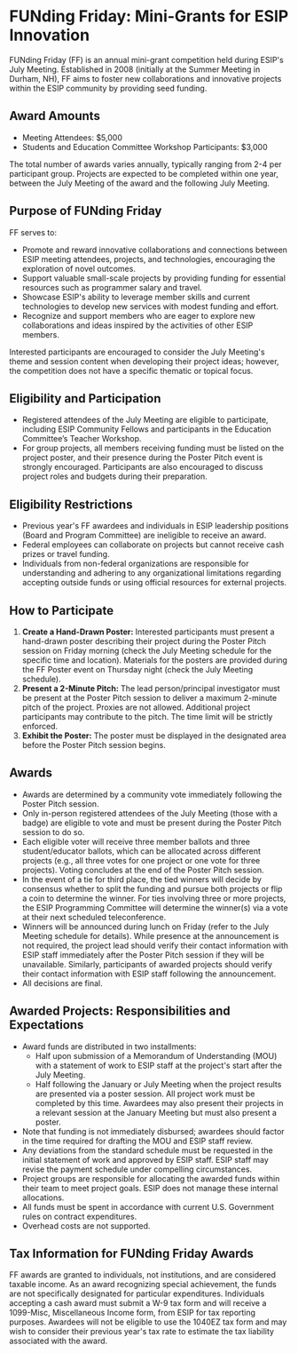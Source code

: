 # FUNding Friday: Mini-Grants for ESIP Innovation

FUNding Friday (FF) is an annual mini-grant competition held during ESIP's July Meeting. Established in 2008 (initially at the Summer Meeting in Durham, NH), FF aims to foster new collaborations and innovative projects within the ESIP community by providing seed funding.

## Award Amounts

- Meeting Attendees: $5,000
- Students and Education Committee Workshop Participants: $3,000

The total number of awards varies annually, typically ranging from 2-4 per participant group. Projects are expected to be completed within one year, between the July Meeting of the award and the following July Meeting.

## Purpose of FUNding Friday

FF serves to:

- Promote and reward innovative collaborations and connections between ESIP meeting attendees, projects, and technologies, encouraging the exploration of novel outcomes.
- Support valuable small-scale projects by providing funding for essential resources such as programmer salary and travel.
- Showcase ESIP's ability to leverage member skills and current technologies to develop new services with modest funding and effort.
- Recognize and support members who are eager to explore new collaborations and ideas inspired by the activities of other ESIP members.

Interested participants are encouraged to consider the July Meeting's theme and session content when developing their project ideas; however, the competition does not have a specific thematic or topical focus.

## Eligibility and Participation

- Registered attendees of the July Meeting are eligible to participate, including ESIP Community Fellows and participants in the Education Committee’s Teacher Workshop.
- For group projects, all members receiving funding must be listed on the project poster, and their presence during the Poster Pitch event is strongly encouraged. Participants are also encouraged to discuss project roles and budgets during their preparation.

## Eligibility Restrictions

- Previous year's FF awardees and individuals in ESIP leadership positions (Board and Program Committee) are ineligible to receive an award.
- Federal employees can collaborate on projects but cannot receive cash prizes or travel funding.
- Individuals from non-federal organizations are responsible for understanding and adhering to any organizational limitations regarding accepting outside funds or using official resources for external projects.

## How to Participate

1. **Create a Hand-Drawn Poster:** Interested participants must present a hand-drawn poster describing their project during the Poster Pitch session on Friday morning (check the July Meeting schedule for the specific time and location). Materials for the posters are provided during the FF Poster event on Thursday night (check the July Meeting schedule).
2. **Present a 2-Minute Pitch:** The lead person/principal investigator must be present at the Poster Pitch session to deliver a maximum 2-minute pitch of the project. Proxies are not allowed. Additional project participants may contribute to the pitch. The time limit will be strictly enforced.
3. **Exhibit the Poster:** The poster must be displayed in the designated area before the Poster Pitch session begins.

## Awards

- Awards are determined by a community vote immediately following the Poster Pitch session.
- Only in-person registered attendees of the July Meeting (those with a badge) are eligible to vote and must be present during the Poster Pitch session to do so.
- Each eligible voter will receive three member ballots and three student/educator ballots, which can be allocated across different projects (e.g., all three votes for one project or one vote for three projects). Voting concludes at the end of the Poster Pitch session.
- In the event of a tie for third place, the tied winners will decide by consensus whether to split the funding and pursue both projects or flip a coin to determine the winner. For ties involving three or more projects, the ESIP Programming Committee will determine the winner(s) via a vote at their next scheduled teleconference.
- Winners will be announced during lunch on Friday (refer to the July Meeting schedule for details). While presence at the announcement is not required, the project lead should verify their contact information with ESIP staff immediately after the Poster Pitch session if they will be unavailable. Similarly, participants of awarded projects should verify their contact information with ESIP staff following the announcement.
- All decisions are final.

## Awarded Projects: Responsibilities and Expectations

- Award funds are distributed in two installments:
    - Half upon submission of a Memorandum of Understanding (MOU) with a statement of work to ESIP staff at the project's start after the July Meeting.
    - Half following the January or July Meeting when the project results are presented via a poster session. All project work must be completed by this time. Awardees may also present their projects in a relevant session at the January Meeting but must also present a poster.
- Note that funding is not immediately disbursed; awardees should factor in the time required for drafting the MOU and ESIP staff review.
- Any deviations from the standard schedule must be requested in the initial statement of work and approved by ESIP staff. ESIP staff may revise the payment schedule under compelling circumstances.
- Project groups are responsible for allocating the awarded funds within their team to meet project goals. ESIP does not manage these internal allocations.
- All funds must be spent in accordance with current U.S. Government rules on contract expenditures.
- Overhead costs are not supported.

## Tax Information for FUNding Friday Awards

FF awards are granted to individuals, not institutions, and are considered taxable income. As an award recognizing special achievement, the funds are not specifically designated for particular expenditures. Individuals accepting a cash award must submit a W-9 tax form and will receive a 1099-Misc, Miscellaneous Income form, from ESIP for tax reporting purposes. Awardees will not be eligible to use the 1040EZ tax form and may wish to consider their previous year's tax rate to estimate the tax liability associated with the award.